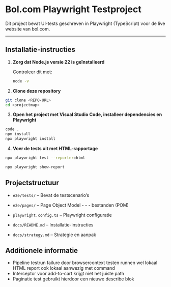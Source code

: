 # Bol.com Playwright Testproject

Dit project bevat UI-tests geschreven in Playwright (TypeScript) voor de live website van bol.com.

---

##  Installatie-instructies

1. **Zorg dat Node.js versie 22 is geïnstalleerd**

   Controleer dit met:
   ```bash
   node -v
   ```

2. **Clone deze repository**
```bash
git clone <REPO-URL>
cd <projectmap>
```

3. **Open het project met Visual Studio Code, installeer dependencies en Playwright**
```bash
code .
npm install
npx playwright install
```

4. **Voer de tests uit met HTML-rapportage**
```bash
npx playwright test --reporter=html
```
```bash
npx playwright show-report
```

## Projectstructuur
- `e2e/tests/` – Bevat de testscenario’s

- `e2e/pages/` – Page Object Model - - - bestanden (POM)

- `playwright.config.ts` – Playwright configuratie

- `docs/README.md` – Installatie-instructies

- `docs/strategy.md` – Strategie en aanpak

## Additionele informatie
- Pipeline testrun failure door browsercontext 
testen runnen wel lokaal
HTML report ook lokaal aanwezig met command
- Interceptor voor add-to-cart krijgt niet het juiste path
- Paginatie test gebruikt hierdoor een nieuwe describe blok

